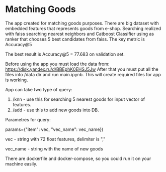 # Matching Goods
 The app created for matching goods purposes.
 There are big dataset with embedded features that represents goods from e-shop.
 Searching realized with faiss searching nearest neighbors and Catboost Classifier
 using as ranker that chooses 5 best candidates from faiss.
 The key metric is Accuracy@5 

 The best result is Accuracy@5 = 77.683 on validation set.
 
 Before using the app you must load the data from:
 https://disk.yandex.ru/d/BBEphK0EHSJ5Jw
 After that you must put all the files into /data dir and run main.ipynb.
 This will create required files for app is working.

 App can take two type of query:
 1. /knn - use this for searching 5 nearest goods for input vector of features.
 2. /add - use this to add new goods into DB.
 
 Parametres for query:
 
 params={"item": vec, "vec_name": vec_name})
 
 vec - string with 72 float features, delimiter is ","
 
 vec_name - string with the name of new goods

 There are dockerfile and docker-compose, so you could run it on your machine easily. 
